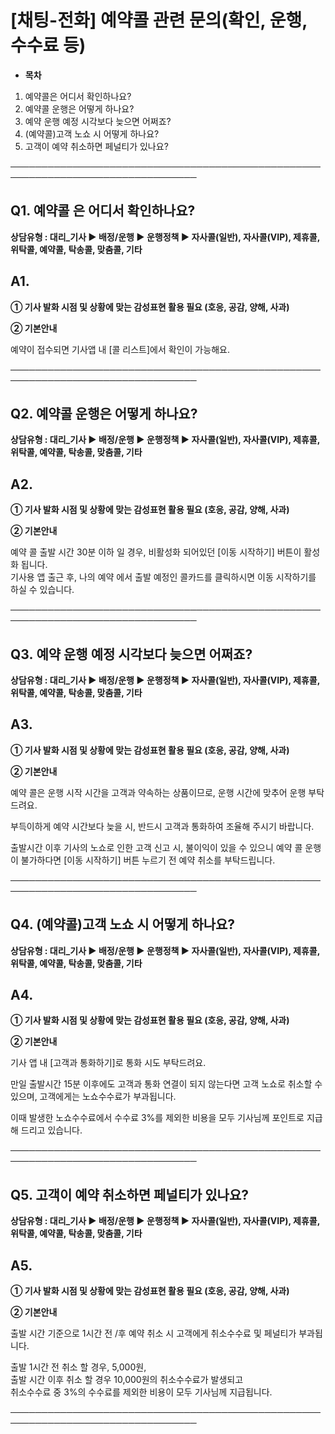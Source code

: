 # [채팅-전화] 예약콜 관련 문의(확인, 운행, 수수료 등)

* **목차**

1. 예약콜은 어디서 확인하나요?
2. 예약콜 운행은 어떻게 하나요?
3. 예약 운행 예정 시각보다 늦으면 어쩌죠?
4. (예약콜)고객 노쇼 시 어떻게 하나요?
5. 고객이 예약 취소하면 페널티가 있나요?

────────────────────────────────────────────────────────────────────────────────

**Q1. 예약콜 은 어디서 확인하나요?**
------------------------

**상담유형 : **대리\_기사 ▶ 배정/운행 ▶ 운행정책 ▶ 자사콜(일반), 자사콜(VIP), 제휴콜, 위탁콜, 예약콜, 탁송콜, 맞춤콜, 기타****

**A1.**
-------

****① 기사 발화 시점 및 상황에 맞는 감성표현 활용 필요 (호응, 공감, 양해, 사과)****

**② 기본안내**

예약이 접수되면 기사앱 내 [콜 리스트]에서 확인이 가능해요.

────────────────────────────────────────────────────────────────────────────────

**Q2. 예약콜 운행은 어떻게 하나요?**
------------------------

**상담유형 : **대리\_기사 ▶ 배정/운행 ▶ 운행정책 ▶ 자사콜(일반), 자사콜(VIP), 제휴콜, 위탁콜, 예약콜, 탁송콜, 맞춤콜, 기타****

**A2.**
-------

****① 기사 발화 시점 및 상황에 맞는 감성표현 활용 필요 (호응, 공감, 양해, 사과)****

**② 기본안내**

예약 콜 출발 시간 30분 이하 일 경우, 비활성화 되어있던 [이동 시작하기] 버튼이 활성화 됩니다.   
기사용 앱 출근 후, 나의 예약 에서 출발 예정인 콜카드를 클릭하시면 이동 시작하기를 하실 수 있습니다.

────────────────────────────────────────────────────────────────────────────────

**Q3. 예약 운행 예정 시각보다 늦으면 어쩌죠?**
------------------------------

**상담유형 : **대리\_기사 ▶ 배정/운행 ▶ 운행정책 ▶ 자사콜(일반), 자사콜(VIP), 제휴콜, 위탁콜, 예약콜, 탁송콜, 맞춤콜, 기타****

**A3.**
-------

****① 기사 발화 시점 및 상황에 맞는 감성표현 활용 필요 (호응, 공감, 양해, 사과)****

**② 기본안내**

예약 콜은 운행 시작 시간을 고객과 약속하는 상품이므로, 운행 시간에 맞추어 운행 부탁드려요.

부득이하게 예약 시간보다 늦을 시, 반드시 고객과 통화하여 조율해 주시기 바랍니다.

출발시간 이후 기사의 노쇼로 인한 고객 신고 시, 불이익이 있을 수 있으니 예약 콜 운행이 불가하다면 [이동 시작하기] 버튼 누르기 전 예약 취소를 부탁드립니다.

────────────────────────────────────────────────────────────────────────────────

**Q4. (예약콜)고객 노쇼 시 어떻게 하나요?**
-----------------------------

**상담유형 : **대리\_기사 ▶ 배정/운행 ▶ 운행정책 ▶ 자사콜(일반), 자사콜(VIP), 제휴콜, 위탁콜, 예약콜, 탁송콜, 맞춤콜, 기타****

**A4.**
-------

****① 기사 발화 시점 및 상황에 맞는 감성표현 활용 필요 (호응, 공감, 양해, 사과)****

**② 기본안내**

기사 앱 내 [고객과 통화하기]로 통화 시도 부탁드려요.

만일 출발시간 15분 이후에도 고객과 통화 연결이 되지 않는다면 고객 노쇼로 취소할 수 있으며, 고객에게는 노쇼수수료가 부과됩니다.

이때 발생한 노쇼수수료에서 수수료 3%를 제외한 비용을 모두 기사님께 포인트로 지급해 드리고 있습니다.

────────────────────────────────────────────────────────────────────────────────

**Q5. 고객이 예약 취소하면 페널티가 있나요?**
-----------------------------

**상담유형 : **대리\_기사 ▶ 배정/운행 ▶ 운행정책 ▶ 자사콜(일반), 자사콜(VIP), 제휴콜, 위탁콜, 예약콜, 탁송콜, 맞춤콜, 기타****

**A5.**
-------

****① 기사 발화 시점 및 상황에 맞는 감성표현 활용 필요 (호응, 공감, 양해, 사과)****

**② 기본안내**

출발 시간 기준으로 1시간 전 /후 예약 취소 시 고객에게 취소수수료 및 페널티가 부과됩니다.

출발 1시간 전 취소 할 경우, 5,000원,  
출발 시간 이후 취소 할 경우 10,000원의 취소수수료가 발생되고   
취소수수료 중 3%의 수수료를 제외한 비용이 모두 기사님께 지급됩니다.

────────────────────────────────────────────────────────────────────────────────